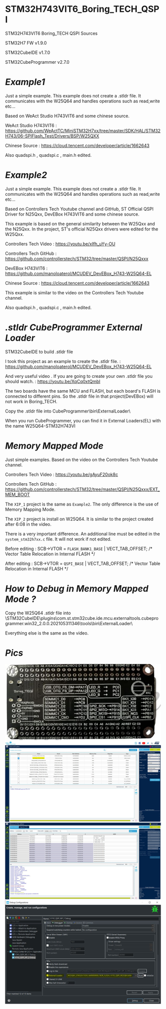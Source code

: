 # STM32H743VIT6_Boring_TECH_QSPI
 STM32H743VIT6 Boring_TECH QSPI Sources
 
 STM32H7 FW v1.9.0
 
 STM32CubeIDE v1.7.0
 
 STM32CubeProgrammer v2.7.0

 # ***Example1***
 
 Just a simple example. This example does not create a .stldr file. It communicates with the W25Q64 and handles operations such as read,write etc...
 
 Based on WeAct Studio H743VIT6 and some chinese source.
 
 WeAct Studio H743VIT6 : https://github.com/WeActTC/MiniSTM32H7xx/tree/master/SDK/HAL/STM32H743/06-SPIFlash_Test/Drivers/BSP/W25QXX
 
 Chinese Source : https://cloud.tencent.com/developer/article/1662643
 
Also quadspi.h , quadspi.c , main.h edited.
 
 
 # ***Example2***
 
 Just a simple example. This example does not create a .stldr file. It communicates with the W25Q64 and handles operations such as read,write etc...
 
 Based on Controllers Tech Youtube channel and GitHub, ST Official QSPI Driver for N25Qxx, DevEBox H743VIT6 and some chinese source.
 
 This example is based on the general similarity between the W25Qxx and the N25Qxx. In the project, ST's official N25Qxx drivers were edited for the W25Qxx.
 
 Controllers Tech Video : https://youtu.be/xIfh_uYy-OU
 
 Controllers Tech GitHub : https://github.com/controllerstech/STM32/tree/master/QSPI/N25Qxxx
 
 DevEBox H743VIT6 : https://github.com/manoloaterol/MCUDEV_DevEBox_H743-W25Q64-EL
 
 Chinese Source : https://cloud.tencent.com/developer/article/1662643
 
 This example is similar to the video on the Controllers Tech Youtube channel. 
 
 Also quadspi.h , quadspi.c , main.h edited.

 
 
 # ***.stldr CubeProgrammer External Loader***
 
 STM32CubeIDE to build .stldr file 
 
 I took this project as an example to create the .stldr file. : https://github.com/manoloaterol/MCUDEV_DevEBox_H743-W25Q64-EL
 
 And very useful video . If you are going to create your own .stldr file you should watch. : https://youtu.be/XqCq0xtQmbI
 
 The two boards have the same MCU and FLASH, but each board's FLASH is connected to different pins. So the .stldr file in that project(DevEBox) will not work in Boring_TECH.
 
 Copy the .stldr file into CubeProgrammer\bin\ExternalLoader\
 
 When you run CubeProgrammer, you can find it in External Loaders(EL) with the name W25Q64-STM32H743VI


 # ***Memory Mapped Mode***

Just simple examples. Based on the video on the Controllers Tech Youtube channel.

Controllers Tech Video : https://youtu.be/gAyuF20ok8c

Controllers Tech GitHub : https://github.com/controllerstech/STM32/tree/master/QSPI/N25Qxxx/EXT_MEM_BOOT

The `XIP_1` project is the same as `Example2`. The only difference is the use of Memory Mapping Mode.

The `XIP_2` project is install on W25Q64. It is similar to the project created after 6:08 in the video.

There is a very important difference. An additional line must be edited in the `system_stm32h7xx.c` file. It will not work if not edited.

Before editing :  SCB->VTOR = `FLASH_BANK1_BASE` | VECT_TAB_OFFSET; /* Vector Table Relocation in Internal FLASH */

After editing :   SCB->VTOR = `QSPI_BASE` | VECT_TAB_OFFSET; /* Vector Table Relocation in Internal FLASH */


 # ***How to Debug in Memory Mapped Mode ?***

 Copy the W25Q64 .stldr file into \STM32CubeIDE\plugins\com.st.stm32cube.ide.mcu.externaltools.cubeprogrammer.win32_2.0.0.202105311346\tools\bin\ExternalLoader\
 
 Everything else is the same as the video.
 

 # ***Pics***
![alt text](https://github.com/osos11-Git/STM32H743VIT6_Boring_TECH_QSPI/blob/main/Board%20Pics/board2.JPG?raw=true)
![alt text](https://github.com/osos11-Git/STM32H743VIT6_Boring_TECH_QSPI/blob/main/CubeProgrammer%20ExtLoader/CUBEP.JPG?raw=true)
![alt text](https://github.com/osos11-Git/STM32H743VIT6_Boring_TECH_QSPI/blob/main/CubeProgrammer%20ExtLoader/CUBEP2.JPG?raw=true)
![alt text](https://github.com/osos11-Git/STM32H743VIT6_Boring_TECH_QSPI/blob/main/CubeProgrammer%20ExtLoader/CUBEIDE_Debug.JPG?raw=true)


 
